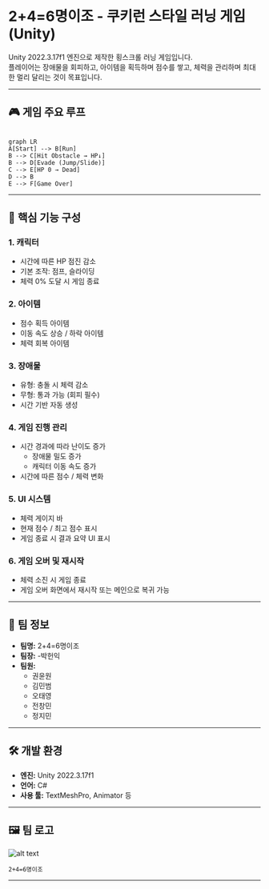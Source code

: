 #  2+4=6명이조 - 쿠키런 스타일 러닝 게임 (Unity)

Unity 2022.3.17f1 엔진으로 제작한 횡스크롤 러닝 게임입니다.  
플레이어는 장애물을 회피하고, 아이템을 획득하며 점수를 쌓고, 체력을 관리하며 최대한 멀리 달리는 것이 목표입니다.

---

## 🎮 게임 주요 루프

```mermaid

graph LR
A[Start] --> B[Run]
B --> C[Hit Obstacle → HP↓]
B --> D[Evade (Jump/Slide)]
C --> E[HP 0 → Dead]
D --> B
E --> F[Game Over]

```

---

## 📌 핵심 기능 구성

### 1. 캐릭터
- 시간에 따른 HP 점진 감소
- 기본 조작: 점프, 슬라이딩
- 체력 0% 도달 시 게임 종료

### 2. 아이템
- 점수 획득 아이템
- 이동 속도 상승 / 하락 아이템
- 체력 회복 아이템

### 3. 장애물
- 유형: 충돌 시 체력 감소
- 무형: 통과 가능 (회피 필수)
- 시간 기반 자동 생성

### 4. 게임 진행 관리
- 시간 경과에 따라 난이도 증가
  - 장애물 밀도 증가
  - 캐릭터 이동 속도 증가
- 시간에 따른 점수 / 체력 변화

### 5. UI 시스템
- 체력 게이지 바
- 현재 점수 / 최고 점수 표시
- 게임 종료 시 결과 요약 UI 표시

### 6. 게임 오버 및 재시작
- 체력 소진 시 게임 종료
- 게임 오버 화면에서 재시작 또는 메인으로 복귀 가능

---

## 👥 팀 정보

- **팀명:** 2+4=6명이조
- **팀장:** 
   -박헌익  
- **팀원:**  
  - 권윤원  
  - 김민범  
  - 오태영  
  - 전창민  
  - 정지민

---

## 🛠️ 개발 환경

- **엔진:** Unity 2022.3.17f1  
- **언어:** C#  
- **사용 툴:** TextMeshPro, Animator 등

---

## 🖼️ 팀 로고
![alt text](logo_2plus4equals6-1.png)

```
2+4=6명이조
```



---


